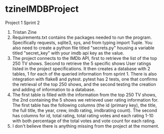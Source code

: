 # tzineIMDBProject
Project 1 Sprint 2
1. Tristan Zine
2. Requirements.txt contains the packages needed to run the program. Specifically requests,
sqlite3, sys, and from typing import Tuple. You also need to create a python file
titled "secrets.py" housing a variable titled "secret_key" with your imdb api key as the value.
3. The project connects to the IMDb API, first to retrieve the list of the top 250 TV shows. 
Second to retrieve the 5 specific shows User ratings listed in the project specifications. 
It then creates a database with 2 tables, 1 for each of the queried information from sprint 1.
There is also integration with flake8 and pytest. pytest has 2 tests, one that confirms the retrieval
of the top 250 shows, and the second testing the creation and adding of information to a database.
4. The first table is filled with the information from the top 250 TV shows, the 2nd containing
the 5 shows we retrieved user rating information for. The first table has the following columns
(the id (primary key), the title, the full title, the year, crew, imdb rating, imdbrating count).
The second has columns for id, total rating, total rating votes and each rating 1-10 with both 
percentage of the total votes and vote
count for each rating.
5. I don't believe there is anything missing from the project at the moment.
